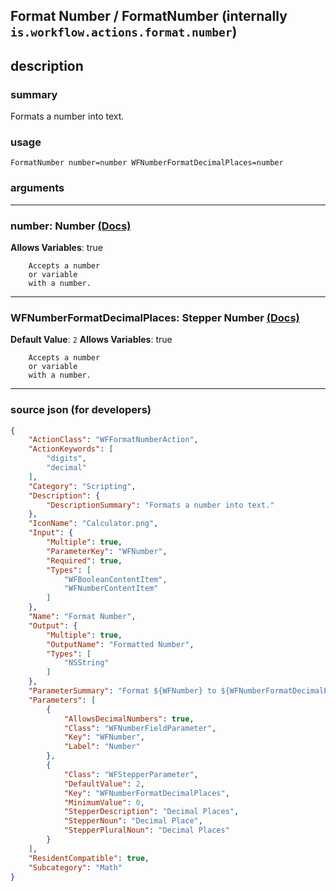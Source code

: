 
## Format Number / FormatNumber (internally `is.workflow.actions.format.number`)


## description

### summary

Formats a number into text.


### usage
```
FormatNumber number=number WFNumberFormatDecimalPlaces=number
```

### arguments

---

### number: Number [(Docs)](https://pfgithub.github.io/shortcutslang/gettingstarted#number-field)
**Allows Variables**: true



		Accepts a number 
		or variable
		with a number.

---

### WFNumberFormatDecimalPlaces: Stepper Number [(Docs)](https://pfgithub.github.io/shortcutslang/gettingstarted#stepper-number-fields)
**Default Value**: `2`
**Allows Variables**: true



		Accepts a number 
		or variable
		with a number.

---

### source json (for developers)

```json
{
	"ActionClass": "WFFormatNumberAction",
	"ActionKeywords": [
		"digits",
		"decimal"
	],
	"Category": "Scripting",
	"Description": {
		"DescriptionSummary": "Formats a number into text."
	},
	"IconName": "Calculator.png",
	"Input": {
		"Multiple": true,
		"ParameterKey": "WFNumber",
		"Required": true,
		"Types": [
			"WFBooleanContentItem",
			"WFNumberContentItem"
		]
	},
	"Name": "Format Number",
	"Output": {
		"Multiple": true,
		"OutputName": "Formatted Number",
		"Types": [
			"NSString"
		]
	},
	"ParameterSummary": "Format ${WFNumber} to ${WFNumberFormatDecimalPlaces}",
	"Parameters": [
		{
			"AllowsDecimalNumbers": true,
			"Class": "WFNumberFieldParameter",
			"Key": "WFNumber",
			"Label": "Number"
		},
		{
			"Class": "WFStepperParameter",
			"DefaultValue": 2,
			"Key": "WFNumberFormatDecimalPlaces",
			"MinimumValue": 0,
			"StepperDescription": "Decimal Places",
			"StepperNoun": "Decimal Place",
			"StepperPluralNoun": "Decimal Places"
		}
	],
	"ResidentCompatible": true,
	"Subcategory": "Math"
}
```
